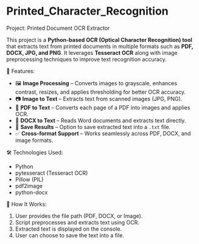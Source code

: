 # Printed_Character_Recognition

Project: Printed Document OCR Extractor

This project is a **Python-based OCR (Optical Character Recognition) tool** that extracts text from printed documents in multiple formats such as **PDF, DOCX, JPG, and PNG**. It leverages **Tesseract OCR** along with image preprocessing techniques to improve text recognition accuracy.

 🔑 Features:

* 🖼️ **Image Processing** – Converts images to grayscale, enhances contrast, resizes, and applies thresholding for better OCR accuracy.
* 📷 **Image to Text** – Extracts text from scanned images (JPG, PNG).
* 📑 **PDF to Text** – Converts each page of a PDF into images and applies OCR.
* 📝 **DOCX to Text** – Reads Word documents and extracts text directly.
* 💾 **Save Results** – Option to save extracted text into a `.txt` file.
* ✅ **Cross-format Support** – Works seamlessly across PDF, DOCX, and image formats.

 🛠️ Technologies Used:

* Python
* pytesseract (Tesseract OCR)
* Pillow (PIL)
* pdf2image
* python-docx

 🚀 How It Works:

1. User provides the file path (PDF, DOCX, or Image).
2. Script preprocesses and extracts text using OCR.
3. Extracted text is displayed on the console.
4. User can choose to save the text into a file.



